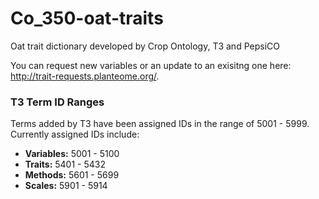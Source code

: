 # Co_350-oat-traits
Oat trait dictionary developed by Crop Ontology, T3 and PepsiCO

You can request new variables or an update to an exisitng one here: http://trait-requests.planteome.org/. 

### T3 Term ID Ranges

Terms added by T3 have been assigned IDs in the range of 5001 - 5999.  Currently 
assigned IDs include:

  - **Variables:** 5001 - 5100
  - **Traits:** 5401 - 5432
  - **Methods:** 5601 - 5699
  - **Scales:** 5901 - 5914

